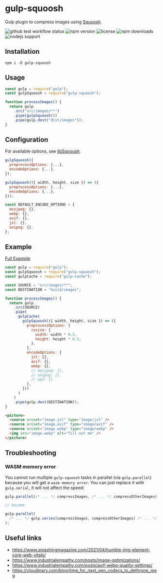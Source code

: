 # gulp-squoosh

Gulp plugin to compress images using [Squoosh](https://github.com/GoogleChromeLabs/squoosh).

![github `test` workflow status](https://github.com/chenaski/gulp-squoosh/actions/workflows/test.yml/badge.svg)
![npm version](https://img.shields.io/npm/v/gulp-squoosh)
![license](https://img.shields.io/npm/l/gulp-squoosh)
![npm downloads](https://img.shields.io/npm/dm/gulp-squoosh)
![nodejs support](https://img.shields.io/node/v/gulp-squoosh)

## Installation

```
npm i -D gulp-squoosh
```

## Usage

```js
const gulp = require("gulp");
const gulpSquoosh = require("gulp-squoosh");

function processImages() {
  return gulp
    .src("src/images/**")
    .pipe(gulpSquoosh())
    .pipe(gulp.dest("dist/images"));
}
```

## Configuration

For available options, see [libSqooush](https://github.com/GoogleChromeLabs/squoosh/blob/dev/libsquoosh/README.md).

```js
gulpSquoosh({
  preprocessOptions: {...},
  encodeOptions: {...},
});

gulpSquoosh(({ width, height, size }) => ({
  preprocessOptions: {...},
  encodeOptions: {...},
}));
```

```js
const DEFAULT_ENCODE_OPTIONS = {
  mozjpeg: {},
  webp: {},
  avif: {},
  jxl: {},
  oxipng: {},
};
```

## Example

[Full Example](example/gulpfile.js)

```js
const gulp = require("gulp");
const gulpSquoosh = require("gulp-squoosh");
const gulpCache = require("gulp-cache");

const SOURCE = "src/images/**";
const DESTINATION = "build/images";

function processImages() {
  return gulp
    .src(SOURCE)
    .pipe(
      gulpCache(
        gulpSquoosh(({ width, height, size }) => ({
          preprocessOptions: {
            resize: {
              width: width * 0.5,
              height: height * 0.5,
            },
          },
          encodeOptions: {
            jxl: {},
            avif: {},
            webp: {},
            // mozjpeg: {},
            // oxipng: {},
            // wp2: {}
          },
        }))
      )
    )
    .pipe(gulp.dest(DESTINATION));
}
```

```html
<picture>
  <source srcset="image.jxl" type="image/jxl" />
  <source srcset="image.avif" type="image/avif" />
  <source srcset="image.webp" type="image/webp" />
  <img src="image.webp" alt="fill out me" />
</picture>
```

## Troubleshooting

### WASM memory error

You cannot run multiple `gulp-squoosh` tasks in parallel (via `gulp.parallel`) because you will get a `wasm memory error`.
You can just replace it with `gulp.serial`, it will not affect the speed:

```js
gulp.parallel(/* ... */ compressImages, /* ... */ compressOtherImages);

// become

gulp.parallel(
  /* ... */ gulp.series(compressImages, compressOtherImages) /* ... */
);
```

## Useful links

- https://www.smashingmagazine.com/2021/04/humble-img-element-core-web-vitals/
- https://www.industrialempathy.com/posts/image-optimizations/
- https://www.industrialempathy.com/posts/avif-webp-quality-settings/
- https://cloudinary.com/blog/time_for_next_gen_codecs_to_dethrone_jpeg
